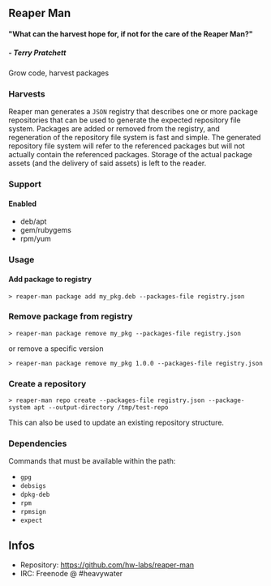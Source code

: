 ## Reaper Man
#### "What can the harvest hope for, if not for the care of the Reaper Man?"
##### - Terry Pratchett

Grow code, harvest packages

### Harvests

Reaper man generates a `JSON` registry that describes one or more package repositories
that can be used to generate the expected repository file system. Packages are added
or removed from the registry, and regeneration of the repository file system is fast
and simple. The generated repository file system will refer to the referenced packages
but will not actually contain the referenced packages. Storage of the actual package
assets (and the delivery of said assets) is left to the reader.

### Support

#### Enabled

* deb/apt
* gem/rubygems
* rpm/yum

### Usage

#### Add package to registry

```
> reaper-man package add my_pkg.deb --packages-file registry.json
```

### Remove package from registry

```
> reaper-man package remove my_pkg --packages-file registry.json
```

or remove a specific version

```
> reaper-man package remove my_pkg 1.0.0 --packages-file registry.json
```

### Create a repository

```
> reaper-man repo create --packages-file registry.json --package-system apt --output-directory /tmp/test-repo
```

This can also be used to update an existing repository structure.

### Dependencies

Commands that must be available within the path:

* `gpg`
* `debsigs`
* `dpkg-deb`
* `rpm`
* `rpmsign`
* `expect`

## Infos
* Repository: https://github.com/hw-labs/reaper-man
* IRC: Freenode @ #heavywater
